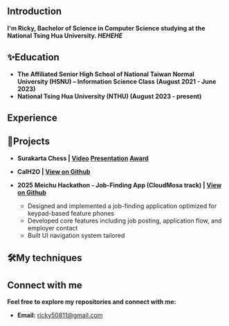 ## Introduction
**I'm Ricky, Bachelor of Science in Computer Science studying at the National Tsing Hua University. *HEHEHE***

## ✨Education
- **The Affiliated Senior High School of National Taiwan Normal University (HSNU) – Information Science Class (August 2021 - June 2023)**
- **National Tsing Hua University (NTHU) (August 2023 - present)**

## Experience

## 🚀Projects
- **Surakarta Chess | [Video](https://youtu.be/VArhAJVVGCE?si=xPvmR6P1N9ggm_fI) [Presentation](https://www.hs.ntnu.edu.tw/cs-class/content?a=T0RESU1Ea3dNakk0TnpZPTJVek54Y2pOeGNsVGludGVseQ==) [Award](https://sites.google.com/mail.ncnu.edu.tw/2022-tcga/%E9%9B%BB%E8%85%A6%E5%B0%8D%E5%B1%80%E7%AB%B6%E8%B3%BD?authuser=0)**

- **CalH2O | [View on Github](https://github.com/rickyliu527/CalH2O)**

- **2025 Meichu Hackathon - Job-Finding App (CloudMosa track) | [View on Github](https://github.com/rickyliu527/mchackathon)**
  - Designed and implemented a job-finding application optimized for keypad-based feature phones
  - Developed core features including job posting, application flow, and employer contact
  - Built UI navigation system tailored

## 🛠️My techniques

## Connect with me
**Feel free to explore my repositories and connect with me:**
- **Email:** ricky50811@gmail.com
